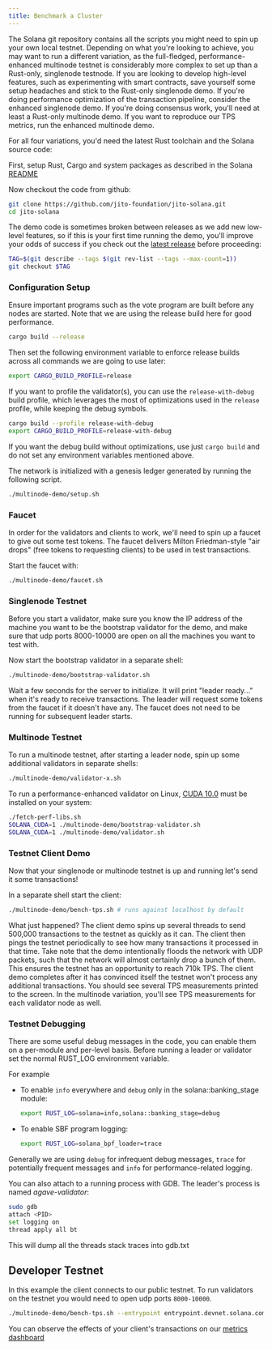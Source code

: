 ```yaml
---
title: Benchmark a Cluster
---
```


The Solana git repository contains all the scripts you might need to spin up your own local testnet. Depending on what
you're looking to achieve, you may want to run a different variation, as the full-fledged, performance-enhanced
multinode testnet is considerably more complex to set up than a Rust-only, singlenode testnode. If you are looking to
develop high-level features, such as experimenting with smart contracts, save yourself some setup headaches and stick to
the Rust-only singlenode demo. If you're doing performance optimization of the transaction pipeline, consider the
enhanced singlenode demo. If you're doing consensus work, you'll need at least a Rust-only multinode demo. If you want
to reproduce our TPS metrics, run the enhanced multinode demo.

For all four variations, you'd need the latest Rust toolchain and the Solana source code:

First, setup Rust, Cargo and system packages as described in the
Solana [README](https://github.com/jito-foundation/jito-solana#1-install-rustc-cargo-and-rustfmt)

Now checkout the code from github:

```bash
git clone https://github.com/jito-foundation/jito-solana.git
cd jito-solana
```

The demo code is sometimes broken between releases as we add new low-level features, so if this is your first time
running the demo, you'll improve your odds of success if you check out
the [latest release](https://github.com/solana-labs/solana/releases) before proceeding:

```bash
TAG=$(git describe --tags $(git rev-list --tags --max-count=1))
git checkout $TAG
```

### Configuration Setup

Ensure important programs such as the vote program are built before any nodes are started. Note that we are using the release build here for good performance.

```bash
cargo build --release
```

Then set the following environment variable to enforce release builds across all commands we are going to use later:

```bash
export CARGO_BUILD_PROFILE=release
```

If you want to profile the validator(s), you can use the `release-with-debug` build profile, which leverages the most of optimizations used in the `release` profile, while keeping the debug symbols.

```bash
cargo build --profile release-with-debug
export CARGO_BUILD_PROFILE=release-with-debug
```

If you want the debug build without optimizations, use just `cargo build` and do not set any environment variables mentioned above.

The network is initialized with a genesis ledger generated by running the following script.

```bash
./multinode-demo/setup.sh
```

### Faucet

In order for the validators and clients to work, we'll need to spin up a faucet to give out some test tokens. The faucet
delivers Milton Friedman-style "air drops" \(free tokens to requesting clients\) to be used in test transactions.

Start the faucet with:

```bash
./multinode-demo/faucet.sh
```

### Singlenode Testnet

Before you start a validator, make sure you know the IP address of the machine you want to be the bootstrap validator
for the demo, and make sure that udp ports 8000-10000 are open on all the machines you want to test with.

Now start the bootstrap validator in a separate shell:

```bash
./multinode-demo/bootstrap-validator.sh
```

Wait a few seconds for the server to initialize. It will print "leader ready..." when it's ready to receive
transactions. The leader will request some tokens from the faucet if it doesn't have any. The faucet does not need to be
running for subsequent leader starts.

### Multinode Testnet

To run a multinode testnet, after starting a leader node, spin up some additional validators in separate shells:

```bash
./multinode-demo/validator-x.sh
```

To run a performance-enhanced validator on Linux, [CUDA 10.0](https://developer.nvidia.com/cuda-downloads) must be
installed on your system:

```bash
./fetch-perf-libs.sh
SOLANA_CUDA=1 ./multinode-demo/bootstrap-validator.sh
SOLANA_CUDA=1 ./multinode-demo/validator.sh
```

### Testnet Client Demo

Now that your singlenode or multinode testnet is up and running let's send it some transactions!

In a separate shell start the client:

```bash
./multinode-demo/bench-tps.sh # runs against localhost by default
```

What just happened? The client demo spins up several threads to send 500,000 transactions to the testnet as quickly as
it can. The client then pings the testnet periodically to see how many transactions it processed in that time. Take note
that the demo intentionally floods the network with UDP packets, such that the network will almost certainly drop a
bunch of them. This ensures the testnet has an opportunity to reach 710k TPS. The client demo completes after it has
convinced itself the testnet won't process any additional transactions. You should see several TPS measurements printed
to the screen. In the multinode variation, you'll see TPS measurements for each validator node as well.

### Testnet Debugging

There are some useful debug messages in the code, you can enable them on a per-module and per-level basis. Before
running a leader or validator set the normal RUST_LOG environment variable.

For example

- To enable `info` everywhere and `debug` only in the solana::banking_stage module:

  ```bash
  export RUST_LOG=solana=info,solana::banking_stage=debug
  ```

- To enable SBF program logging:

  ```bash
  export RUST_LOG=solana_bpf_loader=trace
  ```

Generally we are using `debug` for infrequent debug messages, `trace` for potentially frequent messages and `info` for
performance-related logging.

You can also attach to a running process with GDB. The leader's process is named _agave-validator_:

```bash
sudo gdb
attach <PID>
set logging on
thread apply all bt
```

This will dump all the threads stack traces into gdb.txt

## Developer Testnet

In this example the client connects to our public testnet. To run validators on the testnet you would need to open udp
ports `8000-10000`.

```bash
./multinode-demo/bench-tps.sh --entrypoint entrypoint.devnet.solana.com:8001 --faucet api.devnet.solana.com:9900 --duration 60 --tx_count 50
```

You can observe the effects of your client's transactions on
our [metrics dashboard](https://metrics.solana.com:3000/d/monitor/cluster-telemetry?var-testnet=devnet)

